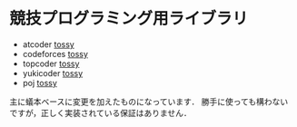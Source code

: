 # 競技プログラミング用ライブラリ

* atcoder [tossy](https://atcoder.jp/user/tossy)
* codeforces [tossy](http://codeforces.com/profile/tossy)
* topcoder [tossy](https://www.topcoder.com/members/tossy/)
* yukicoder [tossy](https://yukicoder.me/users/2025)
* poj [tossy](http://poj.org/userstatus?user_id=tossy)

主に蟻本ベースに変更を加えたものになっています．
勝手に使っても構わないですが，正しく実装されている保証はありません．
